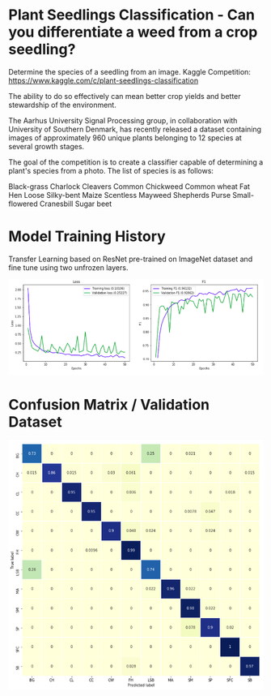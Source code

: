 # Plant Seedlings Classification - Can you differentiate a weed from a crop seedling?
Determine the species of a seedling from an image. Kaggle Competition: https://www.kaggle.com/c/plant-seedlings-classification

The ability to do so effectively can mean better crop yields and better stewardship of the environment.

The Aarhus University Signal Processing group, in collaboration with University of Southern Denmark, has recently released a dataset containing images of approximately 960 unique plants belonging to 12 species at several growth stages.

The goal of the competition is to create a classifier capable of determining a plant's species from a photo. The list of species is as follows:

Black-grass
Charlock
Cleavers
Common Chickweed
Common wheat
Fat Hen
Loose Silky-bent
Maize
Scentless Mayweed
Shepherds Purse
Small-flowered Cranesbill
Sugar beet

# Model Training History 
Transfer Learning based on ResNet pre-trained on ImageNet dataset and fine tune using two unfrozen layers.

![Model Training History](performances_epochs.png)

# Confusion Matrix / Validation Dataset
![Normalised Confusion Matrix](normalised_confusion_matrix.png)
